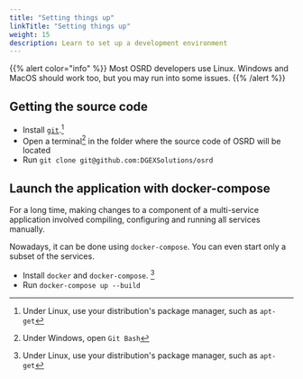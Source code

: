 ```yaml
---
title: "Setting things up"
linkTitle: "Setting things up"
weight: 15
description: Learn to set up a development environment
---
```


{{% alert color="info" %}}
Most OSRD developers use Linux. Windows and MacOS should work too, but you may run into some issues.
{{% /alert %}}

## Getting the source code

- Install [`git`](https://git-scm.com/).[^package-manager]
- Open a terminal[^git-bash] in the folder where the source code of OSRD will be located
- Run `git clone git@github.com:DGEXSolutions/osrd`

## Launch the application with docker-compose

For a long time, making changes to a component of a multi-service application involved compiling, configuring and running all services manually.

Nowadays, it can be done using `docker-compose`. You can even start only a subset of the services.

- Install `docker` and `docker-compose`. [^package-manager]
- Run `docker-compose up --build`

[^package-manager]: Under Linux, use your distribution's package manager, such as `apt-get`
[^git-bash]: Under Windows, open `Git Bash`
